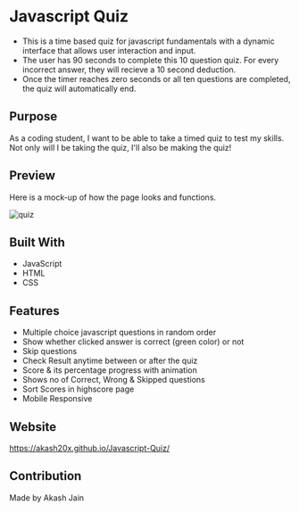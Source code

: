 

# Javascript Quiz
- This is a time based quiz for javascript fundamentals with a dynamic interface that allows user interaction and input.
- The user has 90 seconds to complete this 10 question quiz. For every incorrect answer, they will recieve a 10 second deduction.
- Once the timer reaches zero seconds or all ten questions are completed, the quiz will automatically end.

## Purpose
As a coding student, I want to be able to take a timed quiz to test my skills. Not only will I be taking the quiz, I'll also be making the quiz! 

## Preview
Here is a mock-up of how the page looks and functions.

![quiz](https://user-images.githubusercontent.com/46225357/162602688-ff805ba0-59e2-43e2-874e-6cbd81b0bb25.gif)


## Built With
* JavaScript
* HTML
* CSS

## Features
* Multiple choice javascript questions in random order
* Show whether clicked answer is correct (green color) or not
* Skip questions
* Check Result anytime between or after the quiz
* Score & its percentage progress with animation
* Shows no of Correct, Wrong & Skipped questions
* Sort Scores in highscore page
* Mobile Responsive

## Website
https://akash20x.github.io/Javascript-Quiz/

## Contribution
Made by Akash Jain


